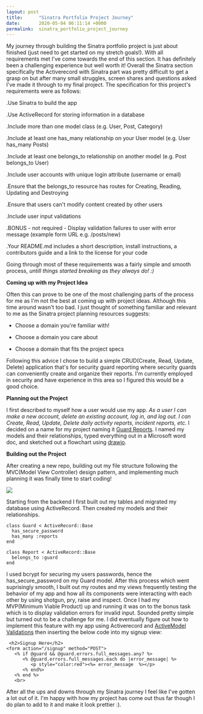 ```yaml
---
layout: post
title:      "Sinatra Portfolio Project Journey"
date:       2020-05-04 06:11:14 +0000
permalink:  sinatra_portfolio_project_journey
---
```


My journey through building the Sinatra portfolio project is just about finished (just need to get started on my stretch goals!). With all requirements met I've come towards the end of this section. It has definitely been a challenging experience but well worth it! Overall the Sinatra section specifically the Activerecord with Sinatra part was pretty difficult to get a grasp on but after many small struggles, screen shares and questions asked I've made it through to my final project. The specification for this project's requirements were as follows:


 .Use Sinatra to build the app
 
 .Use ActiveRecord for storing information in a database
 
 .Include more than one model class (e.g. User, Post, Category)
 
 .Include at least one has_many relationship on your User model (e.g. User has_many Posts)
 
 .Include at least one belongs_to relationship on another model (e.g. Post belongs_to User)
 
 .Include user accounts with unique login attribute (username or email)
 
 .Ensure that the belongs_to resource has routes for Creating, Reading, Updating and Destroying
 
 .Ensure that users can't modify content created by other users
 
 .Include user input validations
 
 .BONUS - not required - Display validation failures to user with error message (example form URL e.g. /posts/new)
 
 .Your README.md includes a short description, install instructions, a contributors guide and a link to the license for your code

 Going through most of these requirements was a fairly simple and smooth process, *untill things started breaking as they always do! :)*  
 
 
 **Coming up with my Project Idea**
 
 Often this can prove to be one of the most challenging parts of the process for me as I'm not the best at coming up with project ideas. Although this time around wasn't too bad. I just thought of something familiar and relevant to me as the Sinatra project planning resources suggests:
- Choose a domain you're familiar with!

- Choose a domain you care about

- Choose a domain that fits the project specs

Following this advice I chose to build a simple CRUD(Create, Read, Update, Delete) application that's for security guard reporting where security guards can conveniently create and organize their reports. I'm currently employed in security and have experience in this area so I figured this would be a good choice.
 
 
 **Planning out the Project**
 
 I first described to myself how a user would use my app. *As a user I can make a new account, delete an existing account, log in, and log out. I can Create, Read, Update, Delete daily activity reports, incident reports, etc.* I decided on a name for my project naming it [Guard Reports](https://github.com/CoderJay06/guard_reports). I named my models and their relationships, typed everything out in a Microsoft word doc, and sketched out a flowchart using [drawio](https://drawio-app.com/).
 
 
 **Building out the Project**
 
 After creating a new repo, building out my file structure following the MVC(Model View Controller) design pattern, and implementing much planning it was finally time to start coding!
 
 ![](https://media.giphy.com/media/LmNwrBhejkK9EFP504/giphy.gif)
 
 Starting from the backend I first built out my tables and migrated my database using ActiveRecord. Then created my models and their relationships.
 
 ```
class Guard < ActiveRecord::Base
   has_secure_password
   has_many :reports
 end
```

```
class Report < ActiveRecord::Base
  belongs_to :guard
end 
```
 
 I used bcrypt for securing my users passwords, hence the has_secure_password on my Guard model.
 After this process which went suprisingly smooth, I built out my routes and my views frequently testing 
 the behavior of my app and how all its components were interacting with each other by using shotgun, pry, raise and inspect. Once I had my MVP(Minimum Viable Product) up and running it was on to the bonus task which is to display validation errors for invalid input. Sounded pretty simple but turned out to be a challenge for me. I did eventually figure out how to implement this feature with my app using Activerecord and [ActiveModel Validations](https://api.rubyonrails.org/classes/ActiveModel/Validations.html) then inserting the below code into my signup view:
 
```
 <h2>Signup Here</h2>
<form action="/signup" method="POST">
   <% if @guard && @guard.errors.full_messages.any? %>
      <% @guard.errors.full_messages.each do |error_message| %>
         <p style="color:red"><%= error_message  %></p>
      <% end%>
   <% end %>
   <br>
```
 
 After all the ups and downs through my Sinatra journey I feel like I've gotten a lot out of it. I'm happy with how my project has come out thus far though I do plan to add to it and make it look prettier :).
 
 
 
 
